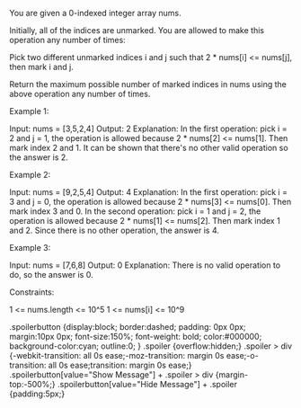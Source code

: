 You are given a 0-indexed integer array nums.

Initially, all of the indices are unmarked. You are allowed to make this
operation any number of times:


Pick two different unmarked indices i and j such that 2 * nums[i] <= nums[j],
then mark i and j.


Return the maximum possible number of marked indices in nums using the above
operation any number of times.


Example 1:


Input: nums = [3,5,2,4]
Output: 2
Explanation: In the first operation: pick i = 2 and j = 1, the operation is
allowed because 2 * nums[2] <= nums[1]. Then mark index 2 and 1.
It can be shown that there's no other valid operation so the answer is 2.


Example 2:


Input: nums = [9,2,5,4]
Output: 4
Explanation: In the first operation: pick i = 3 and j = 0, the operation is
allowed because 2 * nums[3] <= nums[0]. Then mark index 3 and 0.
In the second operation: pick i = 1 and j = 2, the operation is allowed
because 2 * nums[1] <= nums[2]. Then mark index 1 and 2.
Since there is no other operation, the answer is 4.


Example 3:


Input: nums = [7,6,8]
Output: 0
Explanation: There is no valid operation to do, so the answer is 0.




Constraints:


1 <= nums.length <= 10^5
1 <= nums[i] <= 10^9



.spoilerbutton {display:block; border:dashed; padding: 0px 0px; margin:10px
0px; font-size:150%; font-weight: bold; color:#000000; background-color:cyan;
outline:0; 
}
.spoiler {overflow:hidden;}
.spoiler > div {-webkit-transition: all 0s ease;-moz-transition: margin 0s
ease;-o-transition: all 0s ease;transition: margin 0s ease;}
.spoilerbutton[value="Show Message"] + .spoiler > div {margin-top:-500%;}
.spoilerbutton[value="Hide Message"] + .spoiler {padding:5px;}




